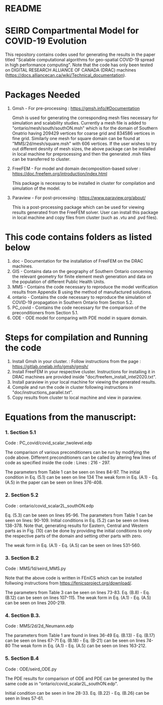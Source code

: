 # README #

# SEIRD Compartmental Model for COVID-19 Evolution

This repository contains codes used for generating the results in the paper titled "Scalable computational algorithms for geo-spatial COVID-19 spread in high performance computing".
Note that the code has only been tested on DIGITAL RESEARCH ALLIANCE OF CANADA (DRAC) machines  (https://docs.alliancecan.ca/wiki/Technical_documentation).


# Packages Needed

1. Gmsh - For pre-processing :  https://gmsh.info/#Documentation 
	
	Gmsh is used for generating the corresponding mesh files necessary for simulation and scalability studies. Currently a mesh file is added to "ontario/mesh/south/southON.msh" which is for the domain of Southern Onatrio having 
	209429 vertices for coarse grid and 834586 vertices in fine grid. Similarly one mesh for square domain can be found at "MMS/2d/mesh/square.msh" with 606 vertices. If the user wishes to try out different desnity of mesh sizes, 
	the above package can be installed in local machine for preprocessing and then the generated .msh files can be transferred to cluster. 		

2. FreeFEM - For model and domain decomposition-based solver : https://doc.freefem.org/introduction/index.html

	This package is necessray to be installed in cluster for compilation and simulation of the model.
	
3. Paraview - For post-processing :  https://www.paraview.org/about/

	This is a post-processing package which can be used for viewing results generated from the FreeFEM solver. User can install this package in local machine and copy files from cluster (such as .vtu and .pvd files).

# This code contains folders as listed below

1. doc - Documentation for the installation of FreeFEM on the DRAC machines.
2. GIS - Contains data on the geography of Southern Ontario concerning the relevant geometry for finite element mesh generation and data on the population of different Public Health Units.
3. MMS - Contains the code necessary to reproduce the model verification results from Appendix B using the method of manufactured solutions.
4. ontario - Contains the code necessary to reproduce the simulation of COVID-19 propagation in Southern Ontario from Section 5.2.
5. PC_covid - Contains the code necessary for the comparison of the preconditioners from Section 5.1.
6. ODE - ODE model for comparing with PDE model in square domain.


# Steps for compilation and Running the code

1. Install Gmsh in your cluster. : Follow instructions from the page : https://gitlab.onelab.info/gmsh/gmsh/
2. Install FreeFEM in your respective cluster. Instructions for installing it in DRAC machines are provided inside "doc/freefem_install_intel2020.txt".
3. Install paraview in your local machine for viewing the generated results.
4. Compile and run the code in cluster following instructions in "doc/instructions_parallel.txt". 
5. Copy results from cluster to local machine and view in paraview.


# Equations from the manuscript:

### 1. Section 5.1

Code : PC_covid/covid_scalar_twolevel.edp 

The comparison of various preconditioners can be run by modifying the code above. 
Different preconditioners can be called by altering few lines of code as specified inside the code : Lines : 216 - 297.

The parameters from Table 1 can be seen on lines 84-97.
The initial condition in Eq. (5.1) can be seen on line 134
The weak form in Eq. (A.1) - Eq. (A.5) in the paper can be seen on lines 376-408.


### 2. Section 5.2

Code : ontario/covid_scalar2L_southON.edp

Eq. (5.3) can be seen on lines 95-96.
The parameters from Table 1 can be seen on lines: 90-109.
Initial conditions in Eq. (5.2) can be seen on lines 138-378. Note that, generating results for Eastern, Central and Western parts as in Fig. (10) can be done by providing the 
initial conditions to only the respective parts of the domain and setting other parts with zero.

The weak form in Eq. (A.1) - Eq. (A.5) can be seen on lines 531-560.


### 3. Section B.2 

Code : MMS/1d/seird_MMS.py


Note that the above code is written in FEniCS which can be installed follwoing instructions from https://fenicsproject.org/download/.

The parameters from Table 3 can be seen on lines 73-83.
Eq. (B.8) - Eq. (B.12) can be seen on lines 107-115.
The weak form in Eq. (A.1) - Eq. (A.5) can be seen on lines 200-219.

### 4. Section B.3.

Code : MMS/2d/2d_Neumann.edp

The parameters from Table 1 are found in lines 36-49
Eq. (B.13) - Eq. (B.17) can be seen on lines 67-71
Eq. (B.18) - Eq. (B-21) can be seen on lines 74-80
The weak form in Eq. (A.1) - Eq. (A.5) can be seen on lines 163-212.

### 5. Section B.4 

Code : ODE/seird_ODE.py


The PDE results for comparison of ODE and PDE can be generated by the same code as in "ontario/covid_scalar2L_southON.edp". 

Initial condition can be seen in line 28-33.
Eq. (B.22) - Eq. (B.26) can be seen in lines 57-61.







